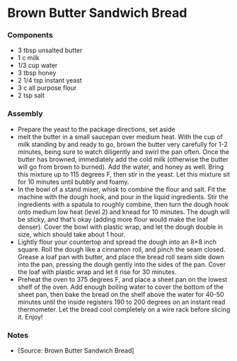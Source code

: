# Brown Butter Sandwich Bread

### Components

* 3 tbsp unsalted butter
* 1 c milk
* 1/3 cup water
* 3 tbsp honey
* 2 1/4 tsp instant yeast
* 3 c all purpose flour
* 2 tsp salt

### Assembly
* Prepare the yeast to the package directions, set aside
* melt the butter in a small saucepan over medium heat. With the cup of milk standing by and ready to go, brown the butter very carefully for 1-2 minutes, being sure to watch diligently and swirl the pan often. Once the butter has browned, immediately add the cold milk (otherwise the butter will go from brown to burned). Add the water, and honey as well. Bring this mixture up to 115 degrees F, then stir in the yeast. Let this mixture sit for 10 minutes until bubbly and foamy.
* In the bowl of a stand mixer, whisk to combine the flour and salt. Fit the machine with the dough hook, and pour in the liquid ingredients. Stir the ingredients with a spatula to roughly combine, then turn the dough hook onto medium low heat (level 2) and knead for 10 minutes. The dough will be sticky, and that’s okay (adding more flour would make the loaf denser). Cover the bowl with plastic wrap, and let the dough double in size, which should take about 1 hour.
* Lightly flour your countertop and spread the dough into an 8×8 inch square. Roll the dough like a cinnamon roll, and pinch the seam closed. Grease a loaf pan with butter, and place the bread roll seam side down into the pan, pressing the dough gently into the sides of the pan. Cover the loaf with plastic wrap and let it rise for 30 minutes.
* Preheat the oven to 375 degrees F, and place a sheet pan on the lowest shelf of the oven. Add enough boiling water to cover the bottom of the sheet pan, then bake the bread on the shelf above the water for 40-50 minutes until the inside registers 190 to 200 degrees on an instant read thermometer. Let the bread cool completely on a wire rack before slicing it. Enjoy!

### Notes
* [Source: Brown Butter Sandwich Bread]

[Brown Butter Sandwich Bread]: http://www.fifteenspatulas.com/brown-butter-sandwich-bread/
